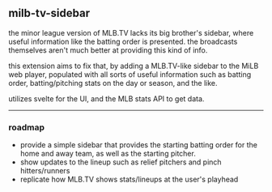 ## milb-tv-sidebar

the minor league version of MLB.TV lacks its big brother's sidebar, where useful information like the batting order is presented. the broadcasts themselves aren't much better at providing this kind of info.

this extension aims to fix that, by adding a MLB.TV-like sidebar to the MiLB web player, populated with all sorts of useful information such as batting order, batting/pitching stats on the day or season, and the like.

utilizes svelte for the UI, and the MLB stats API to get data.

---

### roadmap

- provide a simple sidebar that provides the starting batting order for the home and away team, as well as the starting pitcher.
- show updates to the lineup such as relief pitchers and pinch hitters/runners
- replicate how MLB.TV shows stats/lineups at the user's playhead
